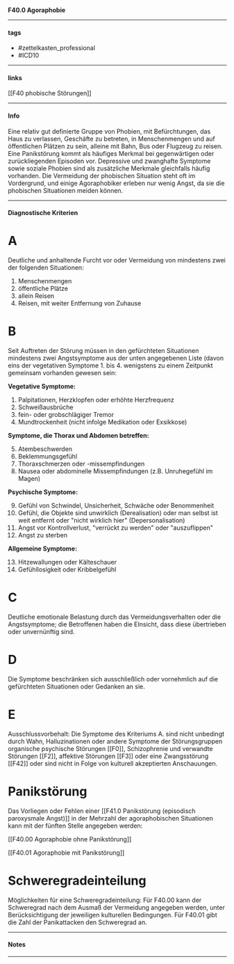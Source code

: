 __F40.0 Agoraphobie__

___________________________________________
#### tags

- #zettelkasten_professional
- #ICD10
___________________________________________
#### links

[[F40 phobische Störungen]]
___________________________________________
#### Info
Eine relativ gut definierte Gruppe von Phobien, mit Befürchtungen, das Haus zu verlassen, Geschäfte zu betreten, in Menschenmengen und auf öffentlichen Plätzen zu sein, alleine mit Bahn, Bus oder Flugzeug zu reisen. Eine Panikstörung kommt als häufiges Merkmal bei gegenwärtigen oder zurückliegenden Episoden vor. Depressive und zwanghafte Symptome sowie soziale Phobien sind als zusätzliche Merkmale gleichfalls häufig vorhanden. Die Vermeidung der phobischen Situation steht oft im Vordergrund, und einige Agoraphobiker erleben nur wenig Angst, da sie die phobischen Situationen meiden können.
___________________________________________
#### Diagnostische Kriterien

# A 
Deutliche und anhaltende Furcht vor oder Vermeidung von mindestens zwei der folgenden Situationen:
1. Menschenmengen
2. öffentliche Plätze
3. allein Reisen
4. Reisen, mit weiter Entfernung von Zuhause

# B 
Seit Auftreten der Störung müssen in den gefürchteten Situationen mindestens zwei Angstsymptome aus der unten angegebenen Liste (davon eins der vegetativen Symptome 1. bis 4. wenigstens zu einem Zeitpunkt gemeinsam vorhanden gewesen sein:

__Vegetative Symptome:__

1. Palpitationen, Herzklopfen oder erhöhte Herzfrequenz
2. Schweißausbrüche
3. fein- oder grobschlägiger Tremor
4. Mundtrockenheit (nicht infolge Medikation oder Exsikkose)

__Symptome, die Thorax und Abdomen betreffen:__

5. Atembeschwerden
6. Beklemmungsgefühl
7. Thoraxschmerzen oder -missempfindungen
8. Nausea oder abdominelle Missempfindungen (z.B. Unruhegefühl im Magen)

__Psychische Symptome:__

9. Gefühl von Schwindel, Unsicherheit, Schwäche oder Benommenheit
10. Gefühl, die Objekte sind unwirklich (Derealisation) oder man selbst ist weit entfernt oder "nicht wirklich hier" (Depersonalisation)
11. Angst vor Kontrollverlust, "verrückt zu werden" oder "auszuflippen"
12. Angst zu sterben 

__Allgemeine Symptome:__

13. Hitzewallungen oder Kälteschauer
14. Gefühllosigkeit oder Kribbelgefühl

# C 
Deutliche emotionale Belastung durch das Vermeidungsverhalten oder die Angstsymptome; die Betroffenen haben die EInsicht, dass diese übertrieben oder unvernünftig sind.

# D
Die Symptome beschränken sich ausschließlich oder vornehmlich auf die gefürchteten Situationen oder Gedanken an sie.

# E
Ausschlussvorbehalt: Die Symptome des Kriteriums A. sind nicht unbedingt durch Wahn, Halluzinationen oder andere Symptome der Störungsgruppen organische psychische Störungen [[F0]], Schizophrenie und verwandte Störungen [[F2]], affektive Störungen [[F3]] oder eine Zwangsstörung [[F42]] oder sind nicht in Folge von kulturell akzeptierten Anschauungen.

# Panikstörung
Das Vorliegen oder Fehlen einer  [[F41.0 Panikstörung (episodisch paroxysmale Angst)]] in der Mehrzahl der agoraphobischen Situationen kann mit der fünften Stelle angegeben werden:

[[F40.00 Agoraphobie ohne Panikstörung]]

[[F40.01 Agoraphobie mit Panikstörung]]

# Schweregradeinteilung
Möglichkeiten für eine Schweregradeinteilung:
Für F40.00 kann der Schweregrad nach dem Ausmaß der Vermeidung angegeben werden, unter Berücksichtigung der jeweiligen kulturellen Bedingungen. Für F40.01 gibt die Zahl der Panikattacken den Schweregrad an.

___________________________________________
#### Notes

___________________________________________

